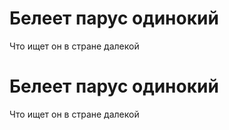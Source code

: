 
# Белеет парус одинокий

Что ищет он в стране далекой

# Белеет парус одинокий

Что ищет он в стране далекой
